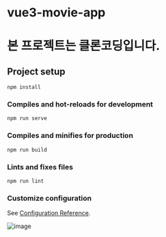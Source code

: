 # vue3-movie-app
# 본 프로젝트는 클론코딩입니다.

## Project setup
```
npm install
```

### Compiles and hot-reloads for development
```
npm run serve
```

### Compiles and minifies for production
```
npm run build
```

### Lints and fixes files
```
npm run lint
```

### Customize configuration
See [Configuration Reference](https://cli.vuejs.org/config/).

![image](https://user-images.githubusercontent.com/81740931/153370784-a1b6a5ee-de82-4c9f-8ee3-d9f2243e083c.png)
